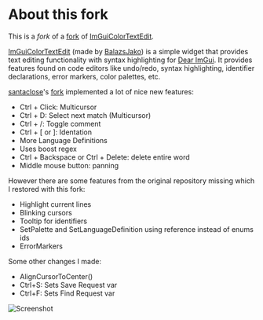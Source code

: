 # About this fork

This is a *fork* of a [fork](https://github.com/santaclose/ImGuiColorTextEdit) of [ImGuiColorTextEdit](https://github.com/BalazsJako/ImGuiColorTextEdit).

[ImGuiColorTextEdit](https://github.com/BalazsJako/ImGuiColorTextEdit) (made by [BalazsJako](https://github.com/BalazsJako/)) is a simple widget that provides text editing functionality with syntax highlighting for [Dear ImGui](https://github.com/ocornut/imgui). It provides features found on code editors like undo/redo, syntax highlighting, identifier declarations, error markers, color palettes, etc.

[santaclose](https://github.com/santaclose)'s [fork](https://github.com/santaclose/ImGuiColorTextEdit) implemented a lot of nice new features:
- Ctrl + Click: Multicursor 
- Ctrl + D: Select next match (Multicursor)
- Ctrl + /: Toggle comment
- Ctrl + [ or ]: Identation
- More Language Definitions
- Uses boost regex
- Ctrl + Backspace or Ctrl + Delete: delete entire word
- Middle mouse button: panning

However there are some features from the original repository missing which I restored with this fork:
- Highlight current lines
- Blinking cursors
- Tooltip for identifiers
- SetPalette and SetLanguageDefinition using reference instead of enums ids 
- ErrorMarkers

Some other changes I made:
- AlignCursorToCenter()
- Ctrl+S: Sets Save Request var
- Ctrl+F: Sets Find Request var

![Screenshot](https://github.com/BalazsJako/ImGuiColorTextEdit/wiki/ImGuiTextEdit.png "Screenshot")
